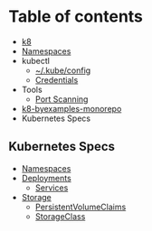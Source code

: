 # Table of contents

* [k8](README.md)
* [Namespaces](untitled-1.md)
* kubectl
  * [~/.kube/config](kubectl/.kube-config.md)
  * [Credentials](kubectl/untitled-2.md)
* Tools
  * [Port Scanning](tools/untitled-2.md)
* [k8-byexamples-monorepo](https://github.com/mateothegreat/k8-byexamples-monorepo)
* Kubernetes Specs

## Kubernetes Specs

* [Namespaces](kubernetes-specs/namespaces.md)
* [Deployments](kubernetes-specs/untitled/README.md)
  * [Services](kubernetes-specs/untitled/services.md)
* [Storage](kubernetes-specs/storage/README.md)
  * [PersistentVolumeClaims](kubernetes-specs/storage/persistentvolumeclaims.md)
  * [StorageClass](kubernetes-specs/storage/storageclass.md)

